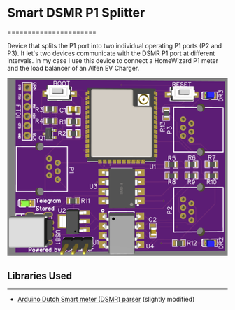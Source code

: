 # Smart DSMR P1 Splitter
======================

Device that splits the P1 port into two individual operating P1 ports (P2 and P3).
It let's two devices communicate with the DSMR P1 port at different intervals.
In my case I use this device to connect a HomeWizard P1 meter and the load balancer of an Alfen EV Charger.

![PCB](/media/PCB_impression.png?raw=true "PCB")

## Libraries Used
--------------
+ [Arduino Dutch Smart meter (DSMR) parser](https://github.com/matthijskooijman/arduino-dsmr) (slightly modified)

